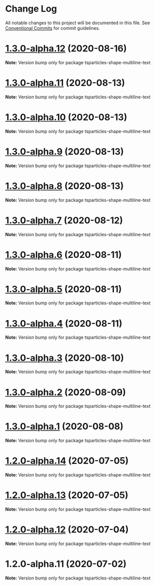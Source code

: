 # Change Log

All notable changes to this project will be documented in this file.
See [Conventional Commits](https://conventionalcommits.org) for commit guidelines.

# [1.3.0-alpha.12](https://github.com/matteobruni/tsparticles/compare/tsparticles-shape-multiline-text@1.2.8...tsparticles-shape-multiline-text@1.3.0-alpha.12) (2020-08-16)

**Note:** Version bump only for package tsparticles-shape-multiline-text





# [1.3.0-alpha.11](https://github.com/matteobruni/tsparticles/compare/tsparticles-shape-multiline-text@1.3.0-alpha.10...tsparticles-shape-multiline-text@1.3.0-alpha.11) (2020-08-13)

**Note:** Version bump only for package tsparticles-shape-multiline-text





# [1.3.0-alpha.10](https://github.com/matteobruni/tsparticles/compare/tsparticles-shape-multiline-text@1.3.0-alpha.9...tsparticles-shape-multiline-text@1.3.0-alpha.10) (2020-08-13)

**Note:** Version bump only for package tsparticles-shape-multiline-text





# [1.3.0-alpha.9](https://github.com/matteobruni/tsparticles/compare/tsparticles-shape-multiline-text@1.3.0-alpha.8...tsparticles-shape-multiline-text@1.3.0-alpha.9) (2020-08-13)

**Note:** Version bump only for package tsparticles-shape-multiline-text





# [1.3.0-alpha.8](https://github.com/matteobruni/tsparticles/compare/tsparticles-shape-multiline-text@1.3.0-alpha.7...tsparticles-shape-multiline-text@1.3.0-alpha.8) (2020-08-13)

**Note:** Version bump only for package tsparticles-shape-multiline-text





# [1.3.0-alpha.7](https://github.com/matteobruni/tsparticles/compare/tsparticles-shape-multiline-text@1.3.0-alpha.6...tsparticles-shape-multiline-text@1.3.0-alpha.7) (2020-08-12)

**Note:** Version bump only for package tsparticles-shape-multiline-text





# [1.3.0-alpha.6](https://github.com/matteobruni/tsparticles/compare/tsparticles-shape-multiline-text@1.3.0-alpha.5...tsparticles-shape-multiline-text@1.3.0-alpha.6) (2020-08-11)

**Note:** Version bump only for package tsparticles-shape-multiline-text





# [1.3.0-alpha.5](https://github.com/matteobruni/tsparticles/compare/tsparticles-shape-multiline-text@1.3.0-alpha.4...tsparticles-shape-multiline-text@1.3.0-alpha.5) (2020-08-11)

**Note:** Version bump only for package tsparticles-shape-multiline-text





# [1.3.0-alpha.4](https://github.com/matteobruni/tsparticles/compare/tsparticles-shape-multiline-text@1.3.0-alpha.3...tsparticles-shape-multiline-text@1.3.0-alpha.4) (2020-08-11)

**Note:** Version bump only for package tsparticles-shape-multiline-text





# [1.3.0-alpha.3](https://github.com/matteobruni/tsparticles/compare/tsparticles-shape-multiline-text@1.3.0-alpha.2...tsparticles-shape-multiline-text@1.3.0-alpha.3) (2020-08-10)

**Note:** Version bump only for package tsparticles-shape-multiline-text





# [1.3.0-alpha.2](https://github.com/matteobruni/tsparticles/compare/tsparticles-shape-multiline-text@1.3.0-alpha.1...tsparticles-shape-multiline-text@1.3.0-alpha.2) (2020-08-09)

**Note:** Version bump only for package tsparticles-shape-multiline-text





# [1.3.0-alpha.1](https://github.com/matteobruni/tsparticles/compare/tsparticles-shape-multiline-text@1.2.7...tsparticles-shape-multiline-text@1.3.0-alpha.1) (2020-08-08)

**Note:** Version bump only for package tsparticles-shape-multiline-text





# [1.2.0-alpha.14](https://github.com/matteobruni/tsparticles/compare/tsparticles-shape-multiline-text@1.2.0-alpha.13...tsparticles-shape-multiline-text@1.2.0-alpha.14) (2020-07-05)

**Note:** Version bump only for package tsparticles-shape-multiline-text





# [1.2.0-alpha.13](https://github.com/matteobruni/tsparticles/compare/tsparticles-shape-multiline-text@1.2.0-alpha.12...tsparticles-shape-multiline-text@1.2.0-alpha.13) (2020-07-05)

**Note:** Version bump only for package tsparticles-shape-multiline-text





# [1.2.0-alpha.12](https://github.com/matteobruni/tsparticles/compare/tsparticles-shape-multiline-text@1.2.0-alpha.11...tsparticles-shape-multiline-text@1.2.0-alpha.12) (2020-07-04)

**Note:** Version bump only for package tsparticles-shape-multiline-text





# 1.2.0-alpha.11 (2020-07-02)

**Note:** Version bump only for package tsparticles-shape-multiline-text
